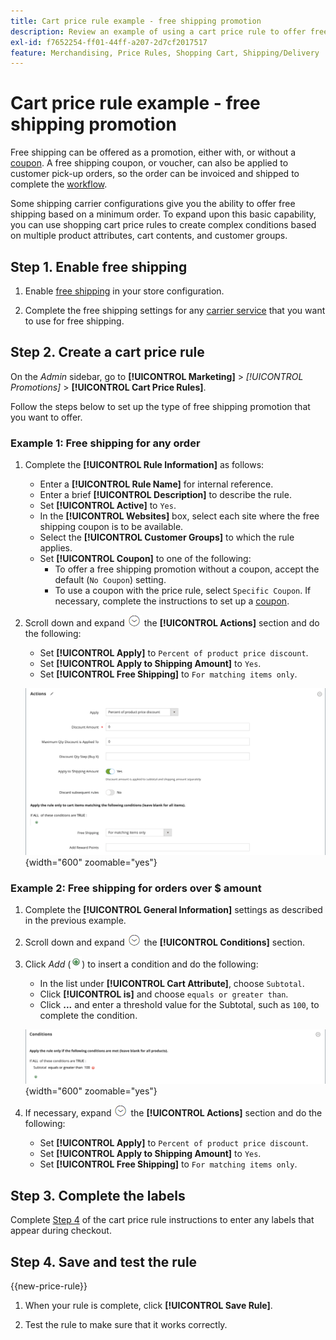 ```yaml
---
title: Cart price rule example - free shipping promotion
description: Review an example of using a cart price rule to offer free shipping.
exl-id: f7652254-ff01-44ff-a207-2d7cf2017517
feature: Merchandising, Price Rules, Shopping Cart, Shipping/Delivery
---
```

# Cart price rule example - free shipping promotion

Free shipping can be offered as a promotion, either with, or without a [coupon](price-rules-cart-coupon.md). A free shipping coupon, or voucher, can also be applied to customer pick-up orders, so the order can be invoiced and shipped to complete the [workflow](../stores-purchase/order-processing.md#order-workflow-and-processing).

Some shipping carrier configurations give you the ability to offer free shipping based on a minimum order. To expand upon this basic capability, you can use shopping cart price rules to create complex conditions based on multiple product attributes, cart contents, and customer groups.

## Step 1. Enable free shipping

1. Enable [free shipping](../stores-purchase/shipping-free.md) in your store configuration.

1. Complete the free shipping settings for any [carrier service](../stores-purchase/carriers.md) that you want to use for free shipping.

## Step 2. Create a cart price rule

On the _Admin_ sidebar, go to **[!UICONTROL Marketing]** > _[!UICONTROL Promotions]_ > **[!UICONTROL Cart Price Rules]**.

Follow the steps below to set up the type of free shipping promotion that you want to offer.

### Example 1: Free shipping for any order

1. Complete the **[!UICONTROL Rule Information]** as follows:

   - Enter a **[!UICONTROL Rule Name]** for internal reference.
   - Enter a brief **[!UICONTROL Description]** to describe the rule.
   - Set **[!UICONTROL Active]** to `Yes`.
   - In the **[!UICONTROL Websites]** box, select each site where the free shipping coupon is to be available.
   - Select the **[!UICONTROL Customer Groups]** to which the rule applies.
   - Set **[!UICONTROL Coupon]** to one of the following:
      - To offer a free shipping promotion without a coupon, accept the default (`No Coupon`) setting.
      - To use a coupon with the price rule, select `Specific Coupon`. If necessary, complete the instructions to set up a [coupon](price-rules-cart-coupon.md).

1. Scroll down and expand ![Expansion selector](../assets/icon-display-expand.png) the **[!UICONTROL Actions]** section and do the following:

   - Set **[!UICONTROL Apply]** to `Percent of product price discount`.
   - Set **[!UICONTROL Apply to Shipping Amount]** to `Yes`.
   - Set **[!UICONTROL Free Shipping]** to `For matching items only`.

   ![Cart price rule - free shipping actions](./assets/free-shipping-actions.png){width="600" zoomable="yes"}

### Example 2: Free shipping for orders over $ amount

1. Complete the **[!UICONTROL General Information]** settings as described in the previous example.

1. Scroll down and expand ![Expansion selector](../assets/icon-display-expand.png) the **[!UICONTROL Conditions]** section.

1. Click _Add_ (![Add icon](../assets/icon-add-green-circle.png)) to insert a condition and do the following:

   - In the list under **[!UICONTROL Cart Attribute]**, choose `Subtotal`.
   - Click **[!UICONTROL is]** and choose `equals or greater than`.
   - Click **...** and enter a threshold value for the Subtotal, such as `100`, to complete the condition.

   ![Cart price rule - condition](./assets/free-shipping-condition1.png){width="600" zoomable="yes"}

1. If necessary, expand ![Expansion selector](../assets/icon-display-expand.png) the **[!UICONTROL Actions]** section and do the following:

   - Set **[!UICONTROL Apply]** to `Percent of product price discount`.
   - Set **[!UICONTROL Apply to Shipping Amount]** to `Yes`.
   - Set **[!UICONTROL Free Shipping]** to `For matching items only`.

## Step 3. Complete the labels

Complete [Step 4](price-rules-cart.md) of the cart price rule instructions to enter any labels that appear during checkout.

## Step 4. Save and test the rule

{{new-price-rule}}

1. When your rule is complete, click **[!UICONTROL Save Rule]**.

1. Test the rule to make sure that it works correctly.
